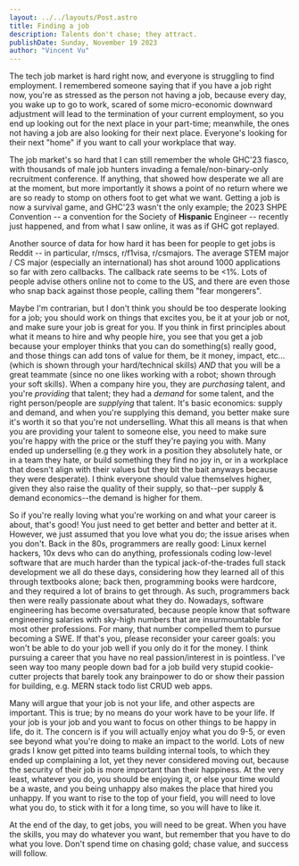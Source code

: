 ```yaml
---
layout: ../../layouts/Post.astro
title: Finding a job
description: Talents don't chase; they attract.
publishDate: Sunday, November 19 2023
author: "Vincent Vu"
---
```


The tech job market is hard right now, and everyone is struggling to find employment. I remembered someone saying that if you have a job right now, you're as stressed as the person not having a job, because every day, you wake up to go to work, scared of some micro-economic downward adjustment will lead to the termination of your current employment, so you end up looking out for the next place in your part-time; meanwhile, the ones not having a job are also looking for their next place. Everyone's looking for their next "home" if you want to call your workplace that way.

The job market's so hard that I can still remember the whole GHC'23 fiasco, with thousands of male job hunters invading a female/non-binary-only recruitment conference. If anything, that showed how desperate we all are at the moment, but more importantly it shows a point of no return where we are so ready to stomp on others foot to get what we want. Getting a job is now a survival game, and GHC'23 wasn't the only example; the 2023 SHPE Convention -- a convention for the Society of **Hispanic** Engineer -- recently just happened, and from what I saw online, it was as if GHC got replayed.

Another source of data for how hard it has been for people to get jobs is Reddit -- in particular, r/mscs, r/f1visa, r/csmajors. The average STEM major / CS major (especially an international) has shot around 1000 applications so far with zero callbacks. The callback rate seems to be <1%. Lots of people advise others online not to come to the US, and there are even those who snap back against those people, calling them "fear mongerers".

Maybe I'm contrarian, but I don't think you should be too desperate looking for a job; you should work on things that excites you, be it at your job or not, and make sure your job is great for you. If you think in first principles about what it means to hire and why people hire, you see that you get a job because your employer thinks that you can do something(s) really good, and those things can add tons of value for them, be it money, impact, etc... (which is shown through your hard/technical skills) *AND* that you will be a great teammate (since no one likes working with a robot; shown through your soft skills). When a company hire you, they are _purchasing_ talent, and you're _providing_ that talent; they had a _demand_ for some talent, and the right person/people are _supplying_ that talent. It's basic economics: supply and demand, and when you're supplying this demand, you better make sure it's worth it so that you're not underselling. What this all means is that when you are providing your talent to someone else, you need to make sure you're happy with the price or the stuff they're paying you with. Many ended up underselling (e.g they work in a position they absolutely hate, or in a team they hate, or build something they find no joy in, or in a workplace that doesn't align with their values but they bit the bait anyways because they were desperate). I think everyone should value themselves higher, given they also raise the quality of their supply, so that--per supply & demand economics--the demand is higher for them.

So if you're really loving what you're working on and what your career is about, that's good! You just need to get better and better and better at it. However, we just assumed that you love what you do; the issue arises when you don't. Back in the 80s, programmers are really good: Linux kernel hackers, 10x devs who can do anything, professionals coding low-level software that are much harder than the typical jack-of-the-trades full stack development we all do these days, considering how they learned all of this through textbooks alone; back then, programming books were hardcore, and they required a lot of brains to get through. As such, programmers back then were really passionate about what they do. Nowadays, software engineering has become oversaturated, because people know that software engineering salaries with sky-high numbers that are insurmountable for most other professions. For many, that number compelled them to pursue becoming a SWE. If that's you, please reconsider your career goals: you won't be able to do your job well if you only do it for the money. I think pursuing a career that you have no real passion/interest in is pointless. I've seen way too many people down bad for a job build very stupid cookie-cutter projects that barely took any brainpower to do or show their passion for building, e.g. MERN stack todo list CRUD web apps.

Many will argue that your job is not your life, and other aspects are important. This is true; by no means do your work have to be your life. If your job is your job and you want to focus on other things to be happy in life, do it. The concern is if you will actually enjoy what you do 9-5, or even see beyond what you're doing to make an impact to the world. Lots of new grads I know get pitted into teams building internal tools, to which they ended up complaining a lot, yet they never considered moving out, because the security of their job is more important than their happiness. At the very least, whatever you do, you should be enjoying it, or else your time would be a waste, and you being unhappy also makes the place that hired you unhappy. If you want to rise to the top of your field, you will need to love what you do, to stick with it for a long time, so you will have to like it.

At the end of the day, to get jobs, you will need to be great. When you have the skills, you may do whatever you want, but remember that you have to do what you love. Don't spend time on chasing gold; chase value, and success will follow.
